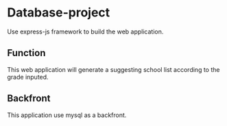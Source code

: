 # Database-project
Use express-js framework to build the web application.
## Function
This web application will generate a suggesting school list according to the grade inputed.
## Backfront
This application use mysql as a backfront.
